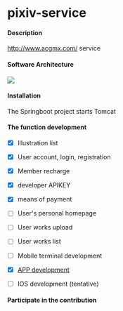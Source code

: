 # pixiv-service

#### Description
http://www.acgmx.com/  service

#### Software Architecture
![](https://s1.ax1x.com/2020/07/19/UfSPJO.png)

#### Installation
The Springboot project starts Tomcat

#### The function development
- [x] Illustration list

- [x] User account, login, registration

- [x] Member recharge

- [x] developer APIKEY

- [x] means of payment

- [ ] User's personal homepage

- [ ] User works upload

- [ ] User works list

- [ ] Mobile terminal development

- [x] [APP development](https://github.com/Nekoer/acggov-App)

- [ ] IOS development (tentative)



#### Participate in the contribution
